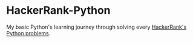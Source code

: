 # HackerRank-Python
My basic Python's learning journey through solving every [HackerRank's Python problems](https://www.hackerrank.com/domains/python).
